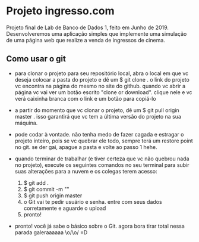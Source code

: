 # Projeto ingresso.com
Projeto final de Lab de Banco de Dados 1, feito em Junho de 2019. Desenvolveremos uma aplicação simples que implemente uma simulação de uma página web que realize a venda de ingressos de cinema.

## Como usar o git
  - para clonar o projeto para seu repositório local, abra o local em que vc deseja colocar a pasta do projeto e dê um $ git clone <link-do-projeto> . o link do projeto vc encontra na página do mesmo no site do github. quando vc abrir a página vc vai ver um botão escrito "clone or download". clique nele e vc verá caixinha branca com o link e um botão para copiá-lo
  - a partir do momento que vc clonar o projeto, dê um $ git pull origin master . isso garantirá que vc tem a última versão do projeto na sua máquina.
  - pode codar à vontade. não tenha medo de fazer cagada e estragar o projeto inteiro, pois se vc quebrar ele todo, sempre terá um restore point no git. se der gai, apague a pasta e volte ao passo 1 hehe.
  - quando terminar de trabalhar (e tiver certeza que vc não quebrou nada no projeto), execute os seguintes comandos no seu terminal para subir suas alterações para a nuvem e os colegas terem acesso:
  
    1. $ git add .
    2. $ git commit -m "<adicione um comentario sobre o que vc fez aqui>"
    3. $ git push origin master
    4. o Git vai te pedir usuário e senha. entre com seus dados corretamente e aguarde o upload
    5. pronto!
  
  - pronto! você já sabe o básico sobre o Git. agora bora tirar total nessa parada galeraaaaaa \o/\o/ =D

